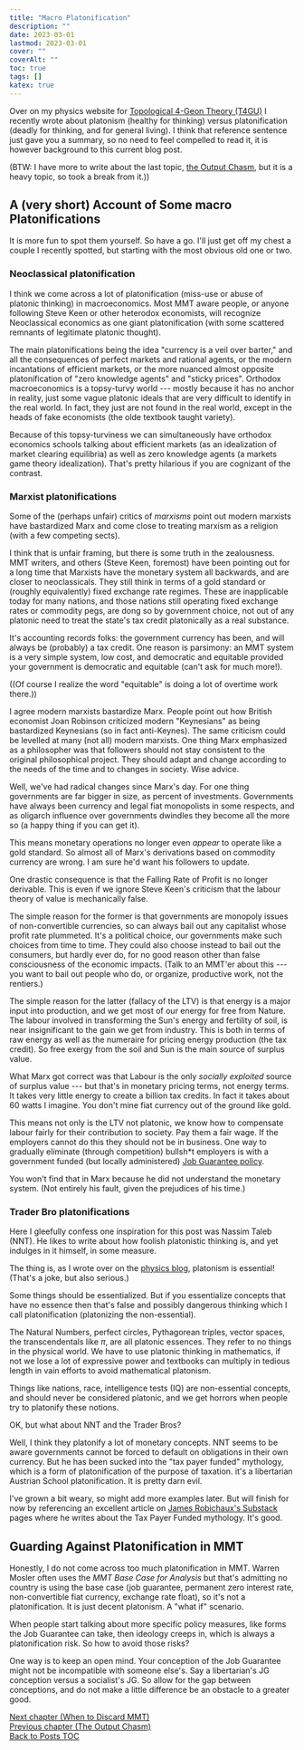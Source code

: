 ```yaml
---
title: "Macro Platonification"
description: ""
date: 2023-03-01
lastmod: 2023-03-01
cover: ""
coverAlt: ""
toc: true
tags: []
katex: true
---
```


Over on my physics website for 
[Topological 4-Geon Theory (T4GU)](https://t4gu.gitlab.io/t4gu/blog/18_plates_and_socks/) I recently wrote about 
platonism (healthy for thinking) versus platonification (deadly for thinking, and for 
general living). I think that reference sentence just gave you a summary, so no need 
to feel compelled to read it, it is however background to this current blog post.

(BTW: I have more to write about the last topic, [the Output Chasm](../20_outputchasm), but it is a heavy topic, so took a break from it.))

## A (very short) Account of Some macro Platonifications

It is more fun to spot them yourself. So have a go.  I'll just get off my chest a 
couple I recently spotted, but starting with the most obvious old one or two.

### Neoclassical platonification

I think we come across a lot of platonification (miss-use or abuse of platonic 
thinking) in macroeconomics. Most MMT aware people, or anyone following Steve Keen 
or other heterodox economists, will recognize Neoclassical economics as one giant 
platonification (with some scattered remnants of legitimate platonic thought).

The main platonifications being the idea "currency is a veil over barter," and all 
the consequences of perfect markets and rational agents, or the modern incantations 
of efficient markets, or the more nuanced almost opposite platonification of 
"zero knowledge agents" and "sticky prices". Orthodox macroeconomics is a topsy-turvy 
world --- mostly because it has no anchor in reality, just some vague platonic ideals 
that are very difficult to identify in the real world. In fact, they just are not 
found in the real world, except in the heads of fake economists (the olde textbook taught 
variety).

Because of this topsy-turviness we can simultaneously have orthodox economics schools 
talking about efficient markets (as an idealization of market clearing equilibria) 
as well as zero knowledge agents (a markets game theory idealization). That's pretty 
hilarious if you are cognizant of the contrast.


### Marxist platonifications

Some of the (perhaps unfair) critics of *marxisms* point out modern marxists have 
bastardized Marx and come close to treating marxism as a religion (with a few 
competing sects). 

I think that is unfair framing, but there is some truth in the zealousness. MMT 
writers, and others (Steve Keen, foremost) have been pointing out for a long time 
that Marxists have the monetary system all backwards, and are closer to 
neoclassicals.
They still think in terms of a gold standard or (roughly equivalently) fixed exchange 
rate regimes.  These are inapplicable today for many nations, and those nations still 
operating fixed exchange rates or commodity pegs, are dong so by government choice, 
not out of any platonic need to treat the state's tax credit platonically as a real 
substance.

It's accounting records folks: the government currency has been, and will always be 
(probably) a tax credit.  One reason is parsimony: an MMT system is a very simple 
system, low cost, and democratic and equitable provided your government is democratic 
and equitable (can't ask for much more!).  

((Of course I realize the word "equitable" is doing a lot of overtime work there.))

I agree modern marxists bastardize Marx. People point out how British economist Joan 
Robinson criticized modern "Keynesians" as being bastardized Keynesians (so in fact 
anti-Keynes).  The same criticism could be levelled at many (not all) modern 
marxists.  One thing Marx emphasized as a philosopher was that followers should not 
stay consistent to the original philosophical project. They should adapt and change 
according to the needs of the time and to changes in society. Wise advice.

Well, we've had radical changes since Marx's day. For one thing governments are far 
bigger in size, as percent of investments. Governments have always been currency and 
legal fiat monopolists in some respects, and as oligarch influence over governments 
dwindles they become all the more so (a happy thing if you can get it).

This means monetary operations no longer even *appear* to operate like a gold standard. 
So  almost all of Marx's derivations based on commodity currency are wrong. I am sure 
he'd want his followers to update.

One drastic consequence is that the Falling Rate of Profit is no longer derivable. 
This is even if we ignore Steve Keen's criticism that the labour theory of value is 
mechanically false.

The simple reason for the former is that governments are monopoly issues of 
non-convertible currencies, so can always bail out any capitalist whose profit rate 
plummeted. It's a political choice, our governments make such choices from time to 
time.
They could also choose instead to bail out the consumers, but hardly ever do, for no 
good reason other than false consciousness of the economic impacts. (Talk to an 
MMT'er about this --- you want to bail out people who do, or organize, productive 
work, not the rentiers.)

The simple reason for the latter (fallacy of the LTV) is that energy is a major input 
into production, and we get most of our energy for free from Nature. The labour 
involved in transforming the Sun's energy and fertility of soil, is near 
insignificant to the gain we get from industry. This is both in terms of raw energy 
as well as the numeraire for pricing energy production (the tax credit). So free 
exergy from the soil and Sun is the main source of surplus value.

What Marx got correct was that Labour is the only *socially exploited* source of 
surplus value --- but that's in monetary pricing terms, not energy terms. It takes 
very little energy to create a billion tax credits. In fact it takes about 60 watts I 
imagine. You don't mine fiat currency out of the ground like gold.

This means not only is the LTV not platonic, we know how to compensate labour fairly 
for their contribution to society. Pay them a fair wage. If the employers cannot do 
this they should not be in business. One way to gradually eliminate (through 
competition) bullsh*t employers is with a government funded (but locally 
administered) 
[Job Guarantee policy](https://pavlina-tcherneva.net/job-guarantee-faq/).

You won't find that in Marx because he did not understand the monetary system. 
(Not entirely his fault, given the prejudices of his time.)


### Trader Bro platonifications

Here I gleefully confess one inspiration for this post was Nassim Taleb (NNT). He 
likes to write about how foolish platonistic thinking is, and yet indulges in it 
himself, in some measure.

The thing is, as I wrote over on the 
[physics blog](https://t4gu.gitlab.io/t4gu/blog/18_plates_and_socks/),
platonism is essential!
(That's a joke, but also serious.)

Some things should be essentialized. But if you essentialize concepts that have 
no essence then that's false and possibly dangerous thinking which I call 
platonification (platonizing the non-essential).

The Natural Numbers, perfect circles, Pythagorean triples, vector spaces, the 
transcendentals like $\pi$, are all platonic essences. They refer to no things in the 
physical world.  We have to use platonic thinking in mathematics, if not we lose a 
lot of expressive power and textbooks can multiply in tedious length in vain efforts to 
avoid mathematical platonism. 

Things like nations, race, intelligence tests (IQ) are non-essential concepts, and should never be considered platonic, and we get horrors when people try to platonify these notions.

OK, but what about NNT and the Trader Bros?

Well, I think they platonify a lot of monetary concepts. NNT seems to be aware 
governments cannot be forced to default on obligations in their own currency. But he 
has been sucked into the "tax payer funded" mythology, which is a form of 
platonification of the purpose of taxation.  it's a libertarian Austrian School 
platonification. It is pretty darn evil.

I've grown a bit weary, so might add more examples later. But will finish for now by referencing an excellent article on [James Robichaux\'s Substack](https://jamesarobichaux.substack.com/p/the-tax-to-spend-myth-fuels-hatred) 
pages where he writes about the Tax Payer Funded mythology. It's good.


## Guarding Against Platonification in MMT

Honestly, I do not come across too much platonification in MMT.  Warren Mosler often 
uses the *MMT Base Case for Analysis* but that's admitting no country is using the base 
case (job guarantee, permanent zero interest rate, non-convertible fiat currency, 
exchange rate float), so it's not a platonification. It is just decent platonism. 
A "what if" scenario.

When people start talking about more specific policy measures, like forms the Job 
Guarantee can take, then ideology creeps in, which is always a platonification risk. So 
how to avoid those risks?

One way is to keep an open mind. Your conception of the Job Guarantee might not be 
incompatible with someone else's. Say a libertarian's JG conception versus a 
socialist's JG.  So allow for the gap between conceptions, and do not make a little 
difference be an obstacle to a greater good.


 
[Next chapter (When to Discard MMT)](../22_mmtfornow)    
[Previous chapter (The Output Chasm)](../20_outputchasm)  
[Back to Posts TOC](../)
